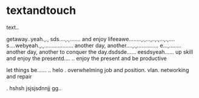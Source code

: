 # textandtouch
text..

getaway..yeah.,.,
sds....,.,.......
and enjoy lifeeawe........,.,...,..,.,...,.,....
s....webyeah.,.,...................
another day, another....,.,..............
e...,........
another day, another to conquer the day.dsdsde......
eesdsyeah......
up skill and enjoy the presentd....
..
enjoy the present and be productive 

let things be......
..
helo
. overwhelming job and position. vlan. networking and repair

.
hshsh
jsjsjsdnnjj
gg..
